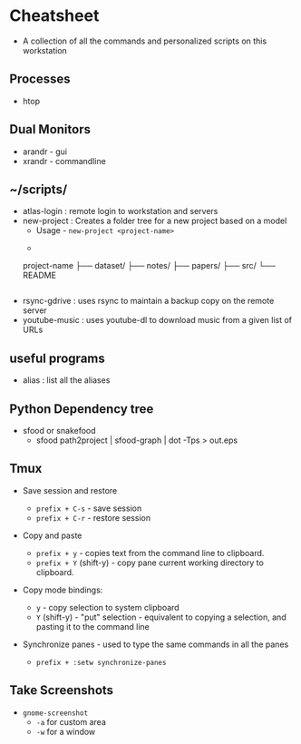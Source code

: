 # Cheatsheet
* A collection of all the commands and personalized scripts on this workstation

## Processes
* htop

## Dual Monitors
* arandr - gui
* xrandr - commandline

## ~/scripts/
* atlas-login : remote login to workstation and servers
* new-project : Creates a folder tree for a new project based on a model
  - Usage - `new-project <project-name>`
  - ```sh
  project-name
		├── dataset/
		├── notes/
		├── papers/
		├── src/
		└── README
	```
* rsync-gdrive : uses rsync to maintain a backup copy on the remote server
* youtube-music : uses youtube-dl to download music from a given list of URLs

## useful programs
* alias : list all the aliases

## Python Dependency tree
* sfood or snakefood
  - sfood path2project | sfood-graph | dot -Tps > out.eps

## Tmux
* Save session and restore
  - `prefix + C-s` - save session
  - `prefix + C-r` - restore session

* Copy and paste
  - `prefix + y` - copies text from the command line to clipboard.
  - `prefix + Y` (shift-y) - copy pane current working directory to clipboard.

* Copy mode bindings:
  - `y` - copy selection to system clipboard
  - `Y` (shift-y) - "put" selection - equivalent to copying a selection, and
  pasting it to the command line

* Synchronize panes - used to type the same commands in all the panes
  - `prefix + :setw synchronize-panes`

## Take Screenshots
* `gnome-screenshot`
   - `-a` for custom area
   - `-w` for a window